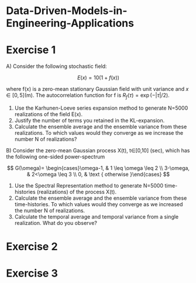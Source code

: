 # Data-Driven-Models-in-Engineering-Applications


# Exercise 1

A) Consider the following stochastic field: 

$$
E(x)=10(1+f(x))
$$

where f(x) is a zero-mean stationary Gaussian field with unit variance and $x \in[0,5]$(m). The autocorrelation function for f is $R_{f}(\tau)=\exp (-|\tau| / 2)$.

1. Use the Karhunen-Loeve series expansion method to generate N=5000 realizations of the field E(x). 
2. Justify the number of terms you retained in the KL-expansion.
3. Calculate the ensemble average and the ensemble variance from these realizations. To which values would they converge as we increase the number N of realizations?

B) Consider the zero-mean Gaussian process X(t), t∈[0,10] (sec),  which has the following one-sided power-spectrum

$$
G(\omega)= \begin{cases}\omega-1, & 1 \leq \omega \leq 2 \\ 3-\omega, & 2<\omega \leq 3 \\ 0, & \text { otherwise }\end{cases}
$$

1. Use the Spectral Representation method to generate N=5000 time-histories (realizations) of the process X(t).
2. Calculate the ensemble average and the ensemble variance from these time-histories. To which values would they converge as we increased the number N of realizations.
3. Calculate the temporal average and temporal variance from a single realization. What do you observe?




# Exercise 2



# Exercise 3
